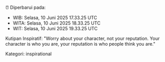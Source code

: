 ⏰ Diperbarui pada:
- WIB: Selasa, 10 Juni 2025 17.33.25 UTC
- WITA: Selasa, 10 Juni 2025 18.33.25 UTC
- WIT: Selasa, 10 Juni 2025 19.33.25 UTC

Kutipan Inspiratif:
"Worry about your character, not your reputation. Your character is who you are, your reputation is who people think you are."


Kategori: inspirational

